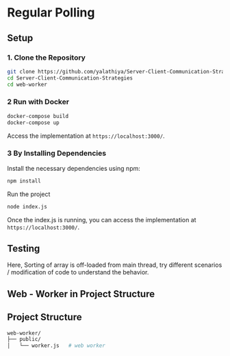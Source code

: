 # Regular Polling

## Setup

### 1. Clone the Repository

```bash
git clone https://github.com/yalathiya/Server-Client-Communication-Strategies.git
cd Server-Client-Communication-Strategies
cd web-worker
```

### 2 Run with Docker

```bash
docker-compose build
docker-compose up
```

Access the implementation at `https://localhost:3000/`.

### 3 By Installing Dependencies

Install the necessary dependencies using npm:

```bash
npm install
```

Run the project

```bash
node index.js
```

Once the index.js is running, you can access the implementation at `https://localhost:3000/`.

## Testing

Here, Sorting of array is off-loaded from main thread, 
try different scenarios / modification of code to understand the behavior.

## Web - Worker in Project Structure

## Project Structure
```bash
web-worker/
├── public/
│   └── worker.js   # web worker
```
